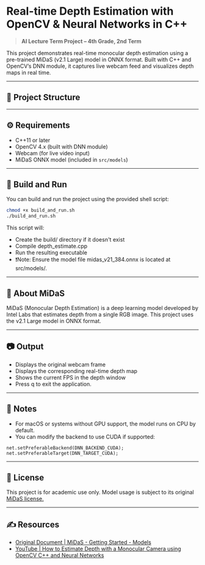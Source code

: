 # Real-time Depth Estimation with OpenCV & Neural Networks in C++

> **AI Lecture Term Project – 4th Grade, 2nd Term**

This project demonstrates real-time monocular depth estimation using a pre-trained MiDaS (v2.1 Large) model in ONNX format. Built with C++ and OpenCV’s DNN module, it captures live webcam feed and visualizes depth maps in real time.

---

## 📁 Project Structure


---

## ⚙️ Requirements

- C++11 or later
- OpenCV 4.x (built with DNN module)
- Webcam (for live video input)
- MiDaS ONNX model (included in `src/models`)

---

## 🚀 Build and Run

You can build and run the project using the provided shell script:

```bash
chmod +x build_and_run.sh
./build_and_run.sh
```

This script will:

- Create the build/ directory if it doesn't exist
- Compile depth_estimate.cpp
- Run the resulting executable
- ❗️Note: Ensure the model file midas_v21_384.onnx is located at src/models/.

---

## 🧠 About MiDaS

MiDaS (Monocular Depth Estimation) is a deep learning model developed by Intel Labs that estimates depth from a single RGB image. This project uses the v2.1 Large model in ONNX format.

---

## 📷 Output

- Displays the original webcam frame
- Displays the corresponding real-time depth map
- Shows the current FPS in the depth window
- Press q to exit the application.

---

## 📌 Notes

- For macOS or systems without GPU support, the model runs on CPU by default.
- You can modify the backend to use CUDA if supported:
```
net.setPreferableBackend(DNN_BACKEND_CUDA);
net.setPreferableTarget(DNN_TARGET_CUDA);
```

---

## 📄 License

This project is for academic use only. Model usage is subject to its original [MiDaS license.](https://github.com/isl-org/MiDaS)

---

## ✍️ Resources

- [Original Document | MiDaS - Getting Started - Models](https://docs.doji-tech.com/com.doji.midas/manual/models.html)
- [YouTube | How to Estimate Depth with a Monocular Camera using OpenCV C++ and Neural Networks](https://www.youtube.com/watch?v=7fCheEYUpgU&t=409s)